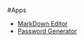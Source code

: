 #<i class="fa fa-rocket"></i>Apps

<div class="mb-ulgroup"></div>

* [MarkDown Editor](#s/markdown-editor.html)
* [Password Generator](#s/site-password.html)